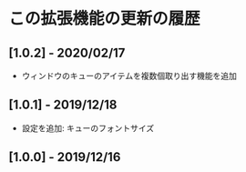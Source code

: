 
# この拡張機能の更新の履歴

## [1.0.2] - 2020/02/17

- ウィンドウのキューのアイテムを複数個取り出す機能を追加

## [1.0.1] - 2019/12/18

- 設定を追加: キューのフォントサイズ

## [1.0.0] - 2019/12/16
